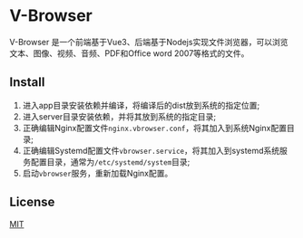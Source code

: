 # V-Browser

V-Browser 是一个前端基于Vue3、后端基于Nodejs实现文件浏览器，可以浏览文本、图像、视频、音频、PDF和Office word 2007等格式的文件。

## Install

1. 进入app目录安装依赖并编译，将编译后的dist放到系统的指定位置;
2. 进入server目录安装依赖，并将其放到系统的指定目录;
3. 正确编辑Nginx配置文件`nginx.vbrowser.conf`，将其加入到系统Nginx配置目录;
4. 正确编辑Systemd配置文件`vbrowser.service`，将其加入到systemd系统服务配置目录，通常为`/etc/systemd/system`目录;
5. 启动`vbrowser`服务，重新加载Nginx配置。

## License

[MIT](./LICENSE)
